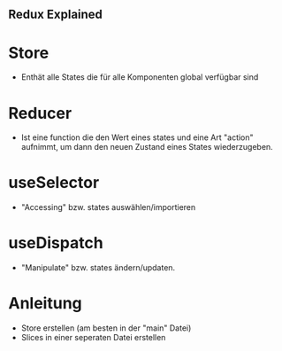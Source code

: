 ## Redux Explained

# Store

- Enthät alle States die für alle Komponenten global verfügbar sind

# Reducer

- Ist eine function die den Wert eines states und eine Art "action" aufnimmt, um dann den neuen Zustand eines States wiederzugeben.

# useSelector

- "Accessing" bzw. states auswählen/importieren

# useDispatch

- "Manipulate" bzw. states ändern/updaten.

# Anleitung

- Store erstellen (am besten in der "main" Datei)
- Slices in einer seperaten Datei erstellen
